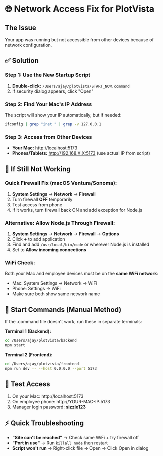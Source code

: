 # 🌐 Network Access Fix for PlotVista

## The Issue
Your app was running but not accessible from other devices because of network configuration.

## ✅ Solution

### Step 1: Use the New Startup Script
1. **Double-click:** `/Users/ajay/plotvista/START_NOW.command`
2. If security dialog appears, click "Open"

### Step 2: Find Your Mac's IP Address
The script will show your IP automatically, but if needed:
```bash
ifconfig | grep "inet " | grep -v 127.0.0.1
```

### Step 3: Access from Other Devices
- **Your Mac:** http://localhost:5173
- **Phones/Tablets:** http://192.168.X.X:5173 (use actual IP from script)

## 🔧 If Still Not Working

### Quick Firewall Fix (macOS Ventura/Sonoma):
1. **System Settings** → **Network** → **Firewall**
2. Turn firewall **OFF** temporarily
3. Test access from phone
4. If it works, turn firewall back ON and add exception for Node.js

### Alternative: Allow Node.js Through Firewall:
1. **System Settings** → **Network** → **Firewall** → **Options**
2. Click **+** to add application
3. Find and add `/usr/local/bin/node` or wherever Node.js is installed
4. Set to **Allow incoming connections**

### WiFi Check:
Both your Mac and employee devices must be on the **same WiFi network**:
- Mac: System Settings → Network → WiFi
- Phone: Settings → WiFi
- Make sure both show same network name

## 🚀 Start Commands (Manual Method)

If the .command file doesn't work, run these in separate terminals:

**Terminal 1 (Backend):**
```bash
cd /Users/ajay/plotvista/backend
npm start
```

**Terminal 2 (Frontend):**
```bash
cd /Users/ajay/plotvista/frontend
npm run dev -- --host 0.0.0.0 --port 5173
```

## 📱 Test Access
1. On your Mac: http://localhost:5173
2. On employee phone: http://YOUR-MAC-IP:5173
3. Manager login password: **sizzle123**

## ⚡ Quick Troubleshooting
- **"Site can't be reached"** → Check same WiFi + try firewall off
- **"Port in use"** → Run `killall node` then restart
- **Script won't run** → Right-click file → Open → Click Open in dialog